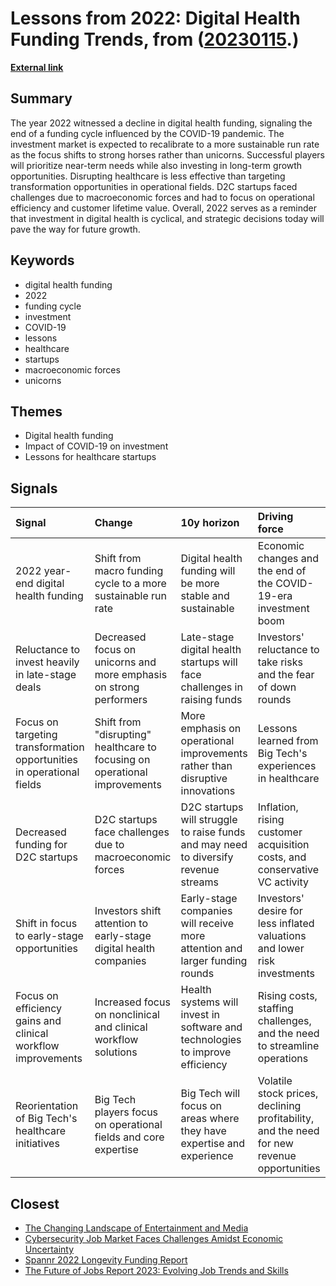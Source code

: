 # __Lessons from 2022: Digital Health Funding Trends__, from ([20230115](https://kghosh.substack.com/p/20230115).)

__[External link](https://rockhealth.com/insights/2022-year-end-digital-health-funding-lessons-at-the-end-of-a-funding-cycle/)__



## Summary

The year 2022 witnessed a decline in digital health funding, signaling the end of a funding cycle influenced by the COVID-19 pandemic. The investment market is expected to recalibrate to a more sustainable run rate as the focus shifts to strong horses rather than unicorns. Successful players will prioritize near-term needs while also investing in long-term growth opportunities. Disrupting healthcare is less effective than targeting transformation opportunities in operational fields. D2C startups faced challenges due to macroeconomic forces and had to focus on operational efficiency and customer lifetime value. Overall, 2022 serves as a reminder that investment in digital health is cyclical, and strategic decisions today will pave the way for future growth.

## Keywords

* digital health funding
* 2022
* funding cycle
* investment
* COVID-19
* lessons
* healthcare
* startups
* macroeconomic forces
* unicorns

## Themes

* Digital health funding
* Impact of COVID-19 on investment
* Lessons for healthcare startups

## Signals

| Signal                                                                | Change                                                                     | 10y horizon                                                                         | Driving force                                                                              |
|:----------------------------------------------------------------------|:---------------------------------------------------------------------------|:------------------------------------------------------------------------------------|:-------------------------------------------------------------------------------------------|
| 2022 year-end digital health funding                                  | Shift from macro funding cycle to a more sustainable run rate              | Digital health funding will be more stable and sustainable                          | Economic changes and the end of the COVID-19-era investment boom                           |
| Reluctance to invest heavily in late-stage deals                      | Decreased focus on unicorns and more emphasis on strong performers         | Late-stage digital health startups will face challenges in raising funds            | Investors' reluctance to take risks and the fear of down rounds                            |
| Focus on targeting transformation opportunities in operational fields | Shift from "disrupting" healthcare to focusing on operational improvements | More emphasis on operational improvements rather than disruptive innovations        | Lessons learned from Big Tech's experiences in healthcare                                  |
| Decreased funding for D2C startups                                    | D2C startups face challenges due to macroeconomic forces                   | D2C startups will struggle to raise funds and may need to diversify revenue streams | Inflation, rising customer acquisition costs, and conservative VC activity                 |
| Shift in focus to early-stage opportunities                           | Investors shift attention to early-stage digital health companies          | Early-stage companies will receive more attention and larger funding rounds         | Investors' desire for less inflated valuations and lower risk investments                  |
| Focus on efficiency gains and clinical workflow improvements          | Increased focus on nonclinical and clinical workflow solutions             | Health systems will invest in software and technologies to improve efficiency       | Rising costs, staffing challenges, and the need to streamline operations                   |
| Reorientation of Big Tech's healthcare initiatives                    | Big Tech players focus on operational fields and core expertise            | Big Tech will focus on areas where they have expertise and experience               | Volatile stock prices, declining profitability, and the need for new revenue opportunities |

## Closest

* [The Changing Landscape of Entertainment and Media](c18691583943e0d2d1e217558293d06b)
* [Cybersecurity Job Market Faces Challenges Amidst Economic Uncertainty](0ab36af538bf262c85b73fa7e7bd657f)
* [Spannr 2022 Longevity Funding Report](cf3c921bb1bef1b55c7d67ea712f9a1b)
* [The Future of Jobs Report 2023: Evolving Job Trends and Skills](4abade09451838c25631bf9da940b724)